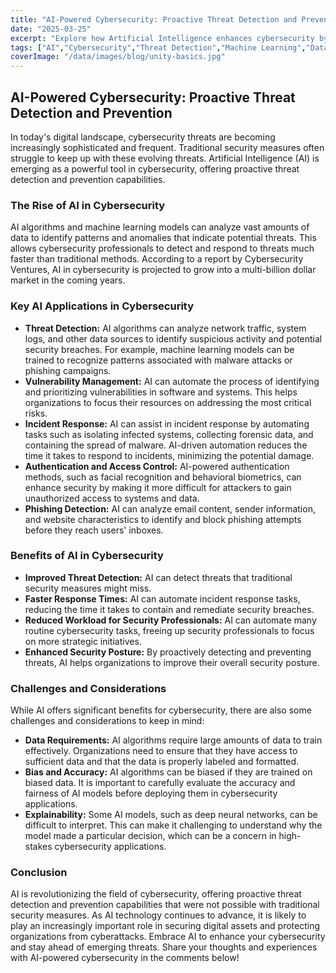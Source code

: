 ```yaml
---
title: "AI-Powered Cybersecurity: Proactive Threat Detection and Prevention"
date: "2025-03-25"
excerpt: "Explore how Artificial Intelligence enhances cybersecurity by proactively detecting and preventing threats. Learn about AI algorithms, machine learning, and their applications in securing digital assets."
tags: ["AI","Cybersecurity","Threat Detection","Machine Learning","Data Security"]
coverImage: "/data/images/blog/unity-basics.jpg"
---
```


## AI-Powered Cybersecurity: Proactive Threat Detection and Prevention

In today's digital landscape, cybersecurity threats are becoming increasingly sophisticated and frequent. Traditional security measures often struggle to keep up with these evolving threats. Artificial Intelligence (AI) is emerging as a powerful tool in cybersecurity, offering proactive threat detection and prevention capabilities.

### The Rise of AI in Cybersecurity

AI algorithms and machine learning models can analyze vast amounts of data to identify patterns and anomalies that indicate potential threats. This allows cybersecurity professionals to detect and respond to threats much faster than traditional methods. According to a report by Cybersecurity Ventures, AI in cybersecurity is projected to grow into a multi-billion dollar market in the coming years.

### Key AI Applications in Cybersecurity

*   **Threat Detection:** AI algorithms can analyze network traffic, system logs, and other data sources to identify suspicious activity and potential security breaches. For example, machine learning models can be trained to recognize patterns associated with malware attacks or phishing campaigns.
*   **Vulnerability Management:** AI can automate the process of identifying and prioritizing vulnerabilities in software and systems. This helps organizations to focus their resources on addressing the most critical risks.
*   **Incident Response:** AI can assist in incident response by automating tasks such as isolating infected systems, collecting forensic data, and containing the spread of malware.  AI-driven automation reduces the time it takes to respond to incidents, minimizing the potential damage.
*   **Authentication and Access Control:** AI-powered authentication methods, such as facial recognition and behavioral biometrics, can enhance security by making it more difficult for attackers to gain unauthorized access to systems and data.
*   **Phishing Detection:** AI can analyze email content, sender information, and website characteristics to identify and block phishing attempts before they reach users' inboxes.

### Benefits of AI in Cybersecurity

*   **Improved Threat Detection:** AI can detect threats that traditional security measures might miss.
*   **Faster Response Times:** AI can automate incident response tasks, reducing the time it takes to contain and remediate security breaches.
*   **Reduced Workload for Security Professionals:** AI can automate many routine cybersecurity tasks, freeing up security professionals to focus on more strategic initiatives.
*   **Enhanced Security Posture:** By proactively detecting and preventing threats, AI helps organizations to improve their overall security posture.

### Challenges and Considerations

While AI offers significant benefits for cybersecurity, there are also some challenges and considerations to keep in mind:

*   **Data Requirements:** AI algorithms require large amounts of data to train effectively. Organizations need to ensure that they have access to sufficient data and that the data is properly labeled and formatted.
*   **Bias and Accuracy:** AI algorithms can be biased if they are trained on biased data. It is important to carefully evaluate the accuracy and fairness of AI models before deploying them in cybersecurity applications.
*   **Explainability:** Some AI models, such as deep neural networks, can be difficult to interpret. This can make it challenging to understand why the model made a particular decision, which can be a concern in high-stakes cybersecurity applications.

### Conclusion

AI is revolutionizing the field of cybersecurity, offering proactive threat detection and prevention capabilities that were not possible with traditional security measures. As AI technology continues to advance, it is likely to play an increasingly important role in securing digital assets and protecting organizations from cyberattacks.  Embrace AI to enhance your cybersecurity and stay ahead of emerging threats. Share your thoughts and experiences with AI-powered cybersecurity in the comments below!

    